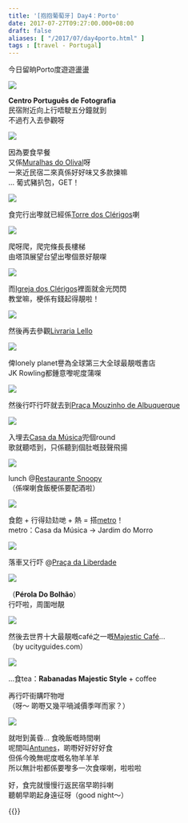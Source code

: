 ```yaml
---
title: '[抱抱葡萄牙] Day4：Porto'
date: 2017-07-27T09:27:00.000+08:00
draft: false
aliases: [ "/2017/07/day4porto.html" ]
tags : [travel - Portugal]
---
```


今日留晌Porto度遊遊盪盪  

![](/images/portugal4a0.jpg)

**Centro Português de Fotografia**  
民宿附近向上行唔駛五分鐘就到  
不過冇入去參觀呀  

![](/images/portugal4a.jpg)

因為要食早餐  
又係[Muralhas do Olival](https://hidie.net/portugal4a/)呀  
一來近民宿二來真係好好味又多款揀嘛  
... 葡式豬扒包，GET！  

![](/images/portugal4b1.jpg)

食完行出嚟就已經係[Torre dos Clérigos](https://hidie.net/portugal4b/)喇  

![](/images/portugal4b5.jpg)

爬呀爬，爬完條長長樓梯  
由塔頂展望台望出嚟個景好靚㗎  

![](/images/portugal4c1.jpg)

而[Igreja dos Clérigos](https://hidie.net/portugal4c/)裡面就金光閃閃  
教堂嘛，梗係有錢起得靚啦！  

![](/images/portugal4e1.jpg)

然後再去參觀[Livraria Lello](https://hidie.net/portugal4e/)

![](/images/portugal4e8.jpg)

俾lonely planet譽為全球第三大全球最靚嘅書店  
JK Rowling都鍾意嚟呢度蒲㗎  

![](/images/portugal4f6.jpg)

然後行吓行吓就去到[Praça Mouzinho de Albuquerque](https://hidie.net/portugal4f/)  

![](/images/portugal4f.jpg)

入埋去[Casa da Música](https://hidie.net/portugal4g/)兜個round  
歌就聽唔到，只係聽到個肚嘅鼓聲飛揚  

![](/images/portugal4h3.jpg)

lunch @[Restaurante Snoopy](https://hidie.net/portugal4h/)  
（係㗎喇食飯梗係要配酒啦）  

![](/images/portugal4i1.jpg)

食飽 + 行得攰攰哋 + 熱 = 搭[metro](https://hidie.net/portugal4i/)！  
metro：Casa da Música → Jardim do Morro  

![](/images/portugal4j.jpg)

落車又行吓 @[Praça da Liberdade](https://hidie.net/portugal4j/)  

![](/images/portugal4j2.jpg)

（**Pérola Do Bolhão**）  
行吓啦，周圍咁靚  

![](/images/portugal4k.jpg)

然後去世界十大最靚嘅café之一嘅[Majestic Café](https://hidie.net/portugal4k/)...  
（by ucityguides.com）  

![](/images/portugal4k6.jpg)

...食tea：**Rabanadas Majestic Style** + coffee  
  
再行吓街購吓物咁  
（呀～ 啲嘢又幾平喎減價季咩而家？）  
  
![](/images/portugal4l2.jpg)

就咁到黃昏... 食晚飯嘅時間喇  
呢間叫[Antunes](https://hidie.net/portugal4l/)，啲嘢好好好好食  
但係今晚無呢度嘅名物羊羊羊  
所以無計啦都係要嚟多一次食㗎喇，啦啦啦  
  
好，食完就慢慢行返民宿早啲抖喇  
聽朝早啲起身遠征呀（good night～）  
  

{{<portugal>}}  
